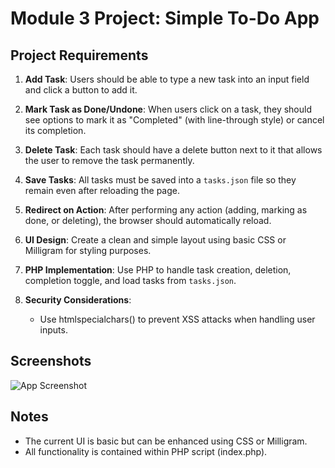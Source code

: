 

# Module 3 Project: Simple To-Do App

## Project Requirements
1. **Add Task**: Users should be able to type a new task into an input field and click a button to add it.

2. **Mark Task as Done/Undone**: When users click on a task, they should see options to mark it as "Completed" (with line-through style) or cancel its completion.

3. **Delete Task**: Each task should have a delete button next to it that allows the user to remove the task permanently.

4. **Save Tasks**: All tasks must be saved into a `tasks.json` file so they remain even after reloading the page.

5. **Redirect on Action**: After performing any action (adding, marking as done, or deleting), the browser should automatically reload.

6. **UI Design**: Create a clean and simple layout using basic CSS or Milligram for styling purposes.

7. **PHP Implementation**: Use PHP to handle task creation, deletion, completion toggle, and load tasks from `tasks.json`.

8. **Security Considerations**:
   - Use htmlspecialchars() to prevent XSS attacks when handling user inputs.

## Screenshots
![App Screenshot](screenshots/preview.png)  



## Notes
- The current UI is basic but can be enhanced using CSS or Milligram.
- All functionality is contained within PHP script (index.php).
